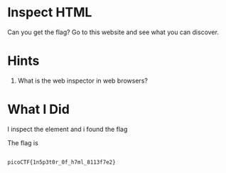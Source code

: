 # Inspect HTML

Can you get the flag?
Go to this website and see what you can discover.

# Hints

1. What is the web inspector in web browsers?

# What I Did

I inspect the element and i
found the flag

The flag is

```

picoCTF{1n5p3t0r_0f_h7ml_8113f7e2}

```
